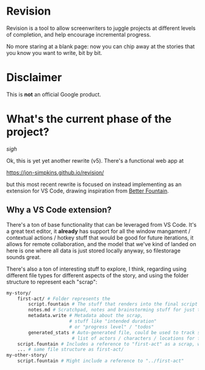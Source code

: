 # Revision

Revision is a tool to allow screenwriters to juggle projects at
different levels of completion, and help encourage incremental progress.

No more staring at a blank page: now you can chip away at the stories that you
know you want to write, bit by bit.

# Disclaimer
This is **not** an official Google product.

# What's the current phase of the project?

*sigh*

Ok, this is yet yet another rewrite (v5). There's a functional web app at

https://jon-simpkins.github.io/revision/

but this most recent rewrite is focused on instead implementing as an extension for VS Code, drawing inspiration from [Better Fountain](https://github.com/piersdeseilligny/betterfountain).

## Why a VS Code extension?

There's a ton of base functionality that can be leveraged from VS Code. It's a great text editor, it **already** has support for all the window mangament / contextual actions / hotkey stuff that would be good for future iterations, it allows for remote collaboration, and the model that we've kind of landed on here is one where all data is just stored locally anyway, so filestorage sounds great.

There's also a ton of interesting stuff to explore, I think, regarding using different file types for different aspects of the story, and using the folder structure to represent each "scrap":

``` bash
my-story/
    first-act/ # Folder represents the 
        script.fountain # The stuff that renders into the final script
        notes.md # Scratchpad, notes and brainstorming stuff for just this part of the script
        metadata.write # Metadata about the scrap,
                       # stuff like "intended duration"
                       # or "progress level" / "todos"
        generated_stats # Auto-generated file, could be used to track stuff like
                        # list of actors / characters / locations for faster lookup
    script.fountain # Includes a reference to "first-act" as a scrap, which pulls in that scrap
    ... # same file structure as first-act/
my-other-story/
    script.fountain # Might include a reference to "../first-act"
```
